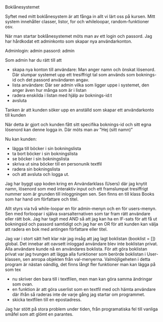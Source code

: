 Boklånesystemet

Syftet med mitt boklånesystem är att fånga in allt vi lärt oss på kursen.
Mitt system innehåller classer, listor, for och whileloopar, random-funktioner osv.

När man startar boklånesystemet möts man av ett login och passord. Jag har hårdkodat ett adminkonto som skapar nya
användarkonton.

Adminlogin: admin
passord: admin

Som admin har du rätt till att
- skapa nya konton till användare:  Man anger namn och önskat lösenord. Där slumpar systemet upp ett tresiffrigt tal
som används som boknings-id och det passord användaren angav.
- lista användare:  Där ser admin vilka som ligger uppe i systemet, den anger även hur många som är i listan
- radera enskilda i listan med hjälp av boknings-id:t
- avsluta

Tanken är att kunden söker upp en anställd som skapar ett användarkonto till kunden

När detta är gjort och kunden fått sitt specifika boknings-id och sitt egna lösenord kan denne logga in.
Där möts man av ”Hej (sitt namn)”

Nu kan kunden:
- lägga till böcker i sin bokningslista
- ta bort böcker i sin bokningslista
- se böcker i sin bokningslista
- skriva ut sina böcker till en personunik textfil
- radera sin bokningslista
- och att avsluta och logga ut.

Jag har byggt upp koden kring en Användarklass (Users) där jag knytit namn, lösenord som med interaktiv input och ett
framslumpat tresiffrigt nummer som är grunden till inloggningen sen.
Sen finns en till klass Books som har hand om författare och titel.

Allt styrs via två while-loopar en för admin-menyn och en för users-menyn. Sen med forloopar i själva svarsalternativen
som tar fram rätt användare eller rätt bok. Jag har tagit med AND så att jag kan ha en IF-sats för att få ut
bokningsid och passord samtidigt och jag har en OR för att kunden kan välja att radera en bok med antingen författare
eller titel.

Jag var i stort sätt helt klar när jag insåg att jag lagt boklistan (booklist = []) global. Det innebar att oavsett
inloggad användare blev inte boklistan privat. Alla användare kunde nå en användares boklista.
För att göra boklistan privat var jag tvungen att lägga alla funktioner som berörde boklistan i User-klassen, sen
anropa objekten från val-menyerna.
Valmöjligeheten i detta program är nästan oändlig, det finns långt fler funktioner man kan lägga på som tex
- nu skriver den bara till i textfilen, men man kan göra samma ändringar som ovan.
- en funktion är att göra userlist som en textfil med och hämta användare där ifrån så raderas inte de varje gång jag
startar om programmet.
- skicka textfilen till en epostadress.

Jag har stött på stora problem under tiden, från programatiska fel till vanliga småfel som att glömt en parantes.

